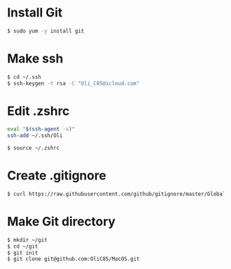 # Install Git
```sh
$ sudo yum -y install git
```

# Make ssh
```sh
$ cd ~/.ssh
$ ssh-keygen -t rsa -C "Oli_C85@icloud.com"
```

# Edit .zshrc
```sh
eval "$(ssh-agent -s)"
ssh-add ~/.ssh/Oli
```
```sh
$ source ~/.zshrc
```

# Create .gitignore
```sh
$ curl https://raw.githubusercontent.com/github/gitignore/master/Global/macOS.gitignore -o ~/.gitignore
```

# Make Git directory
```sh
$ mkdir ~/git
$ cd ~/git
$ git init
$ git clone git@github.com:OliC85/MacOS.git
```

